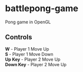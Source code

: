 # battlepong-game

Pong game in OpenGL

## Controls
**W** - Player 1 Move Up  
**S** - Player 1 Move Down  
**Up Key** - Player 2 Move Up  
**Down Key** - Player 2 Move Up  
